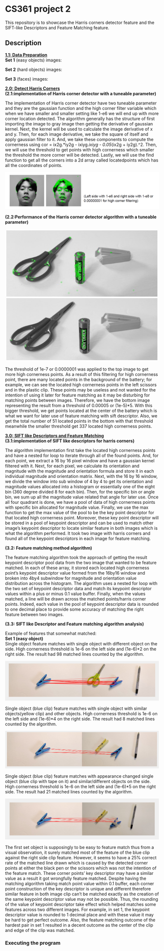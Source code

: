 
# CS361 project 2

This repository is to showcase the Harris corners detector feature and the SIFT-like Descriptors and Feature Matching feature.

## Description
**<ins>1.1: Data Preparation</ins>**\
**Set 1** (easy objects) images:


**Set 2** (hard objects) images:

**Set 3** (faces) images:



**<ins>2.0: Detect Harris Corners</ins>**\
**(2.1:implementation of Harris corner detector with a tuneable parameter)**

The implementation of Harris corner detector have two tuneable parameter and they are the gaussian function
and the high corner filter variable which when we have smaller and smaller setting like 1-e6 we
will end up with more corner location detected. The algorithm generally has the structure of first
importing the image to gray image then getting the derivative of gaussian kernel. Next, the
kernel will be used to calculate the image derivative of x and y. Then, for each image derivative,
we take the square of itself and apply gaussian filter to it. And, we take these components to
compute the cornerness using cor = ix2g.*iy2g - ixiyg.*ixiyg - 0.05*(ix2g + iy2g).^2. Then, we will
use the threshold to get points with high cornerness which smaller the threshold the more
corner will be detected. Lastly, we will use the find function to get all the corners into a 2d array
called locatedpoints which has all the coordinates of points.


<img src="https://github.com/thomaslui003/CS361_Proj2/raw/main/s1.png">

**(2.2:Performance of the Harris corner detector algorithm with a tuneable parameter)**

<img src="https://github.com/thomaslui003/CS361_Proj2/raw/main/s22.jpg">

The threshold of 1e-7 or 0.0000001 was applied to the top image to get more high cornerness
points. As a result of this filtering for high cornerness point, there are many located points in the
background of the battery; for example, we can see the located high cornerness points in the
left scissors and in the plastic clip. These points may be useless and not wanted for the
intention of using it later for feature matching as it may be disturbing for matching points
between images. Therefore, we have the bottom image representing the result from a threshold
of 0.00005 or (1e-5)*5. With this bigger threshold, we get points located at the center of the
battery which is what we want for later use of feature matching with sift descriptor. Also, we get
the total number of 51 located points in the bottom with that threshold meanwhile the smaller
threshold get 337 located high cornerness points.

**<ins>3.0: SIFT like Descriptors and Feature Matching</ins>**\
**(3.1:implementation of SIFT like descriptors for harris corners)**

The algorithm implementation first take the located high cornerness points and have a nested
for loop to iterate through all of the found points. And, for each point, we extract a 16 by 16 pixel
window and have a gaussian kernel filtered with it. Next, for each pixel, we calculate its
orientation and magnitude with the magnitude and orientation formula and store it in each
individual magnitude and orientation matrix. Next, with the 16 by 16 window, we divide the
window into sub window of 4 by 4 to get its orientation and magnitude values allocated into a
histogram or essentially one of the eight bin (360 degree divided 8 for each bin). Then, for the
specific bin or angle bin, we sum up all the magnitude value related that angle for later use.
Once all four quadrant is done, we have a pool of data of high cornerness points with specific
bin allocated for magnitude value. Finally, we use the max function to get the max value of the
pool to be the key point descriptor for that located high cornerness point. Moreover, these key
point descriptor will be stored in a pool of keypoint descriptor and can be used to match other
image’s keypoint descriptor to locate similar feature in both images which is what the algorithm
performed. It took two image with harris corners and found all of the keypoint descriptors in
each image for feature matching.

**(3.2: Feature matching method algorithm)**

The feature matching algorithm took the approach of getting the result keypoint descriptor pool
data from the two image that wanted to be feature matched. In each of these array, it stored
each located high cornerness point’s keypoint descriptor value formed from the 16by16 window
and broken into 4by4 subwindow for magnitude and orientation value distribution across the
histogram. The algorithm uses a nested for loop with the two set of keypoint descriptor data and
match its keypoint descriptor values within a plus or minus 0.1 value buffer. Finally, when the
values matched, a line will be drawn across the matched points/harris corner points. Indeed,
each value in the pool of keypoint descriptor data is rounded to one decimal place to provide
some accuracy of matching the right feature between two images.


**(3.3: SIFT like Descriptor and Feature matching algorithm analysis)**

Example of features that somewhat matched:\
**Set 1 (easy object)**\
Single object feature matches with single object with different object on the side. High
cornerness threshold is 1e-6 on the left side and (1e-6)*2 on the right side. The result had 98
matched lines counted by the algorithm.

<img src="https://github.com/thomaslui003/CS361_Proj2/raw/main/results/set1pair1resultss.png">

Single object (blue clip) feature matches with single object with similar objects(yellow clip) and
other objects. High cornerness threshold is 1e-6 on the left side and (1e-6)*4 on the right side.
The result had 8 matched lines counted by the algorithm.

<img src="https://github.com/thomaslui003/CS361_Proj2/raw/main/results/set1pair2resultss.png">

Single object (blue clip) feature matches with appearance changed single object (blue clip with
tape on it) and similar/different objects on the side. High cornerness threshold is 1e-6 on the left
side and (1e-6)*5 on the right side. The result had 21 matched lines counted by the algorithm.

<img src="https://github.com/thomaslui003/CS361_Proj2/raw/main/results/set1pair3resultss.png">

The first set object is supposingly to be easy to feature match thus from a visual observation, it
surely matched most of the feature of the blue clip against the right side clip feature. However,
it seems to have a 25% correct rate of the matched line drawn which is caused by the detected
corner points at either the black pen or the scissors which was not the intention of the feature
match. These corner points’ key descriptor may have a similar value as a result it got wrongfully
feature matched. Despite having the matching algorithm taking match point value within 0.1
buffer, each corner point construction of the key descriptor is unique and different therefore
similar feature in both image clip can’t be matched exactly as the creation of the same keypoint
descriptor value may not be possible. Thus, the rounding of the value of keypoint descriptor take
effect which helped matches some features across two different images. For example, in set 1,
the keypoint descriptor value is rounded to 1 decimal place and with these value it may be hard
to get perfect outcome. Also, the feature matching outcome of the hardest pair in set 1 resulted
in a decent outcome as the center of the clip and edge of the clip was matched.

### Executing the program


